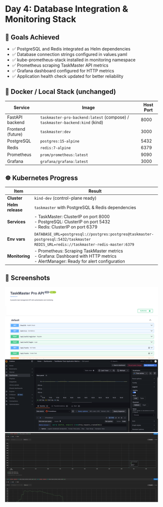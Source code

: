 # Day 4: Database Integration & Monitoring Stack

## 🎯 Goals Achieved
- ✅ PostgreSQL and Redis integrated as Helm dependencies
- ✅ Database connection strings configured in values.yaml
- ✅ kube-prometheus-stack installed in monitoring namespace
- ✅ Prometheus scraping TaskMaster API metrics
- ✅ Grafana dashboard configured for HTTP metrics
- ✅ Application health check updated for better reliability

## 🐳 Docker / Local Stack (unchanged)
| Service | Image | Host Port |
|---------|-------|-----------|
| FastAPI backend | `taskmaster-pro-backend:latest` (compose) / `taskmaster-backend:kind` (kind) | 8000 |
| Frontend (future) | `taskmaster:dev` | 3000 |
| PostgreSQL | `postgres:15-alpine` | 5432 |
| Redis | `redis:7-alpine` | 6379 |
| Prometheus | `prom/prometheus:latest` | 9090 |
| Grafana | `grafana/grafana:latest` | 3000 |

## ☸️ Kubernetes Progress
| Item | Result |
|------|--------|
| **Cluster** | `kind-dev` (control-plane ready) |
| **Helm release** | `taskmaster` with PostgreSQL & Redis dependencies |
| **Services** | - TaskMaster: ClusterIP on port 8000<br>- PostgreSQL: ClusterIP on port 5432<br>- Redis: ClusterIP on port 6379 |
| **Env vars** | `DATABASE_URL=postgresql://postgres:postgres@taskmaster-postgresql:5432/taskmaster`<br>`REDIS_URL=redis://taskmaster-redis-master:6379` |
| **Monitoring** | - Prometheus: Scraping TaskMaster metrics<br>- Grafana: Dashboard with HTTP metrics<br>- AlertManager: Ready for alert configuration |

## 📸 Screenshots
![TaskMaster API Metrics](screenshots/day4/day4_taskmaster_api.png)
![Grafana Dashboard](screenshots/day4/day4_grafana_dashboard.png)
![Prometheus Targets](screenshots/day4/day4_prometheus_targets.png) 